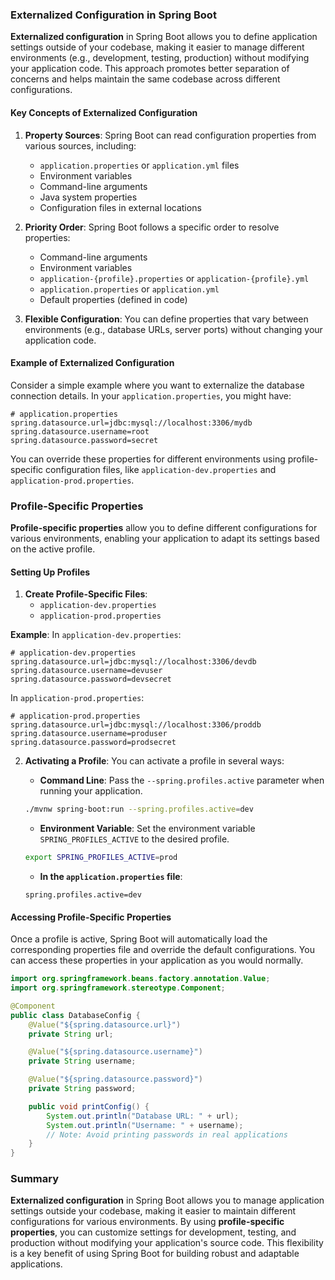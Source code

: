 ### Externalized Configuration in Spring Boot

**Externalized configuration** in Spring Boot allows you to define application settings outside of your codebase, making it easier to manage different environments (e.g., development, testing, production) without modifying your application code. This approach promotes better separation of concerns and helps maintain the same codebase across different configurations.

#### Key Concepts of Externalized Configuration

1. **Property Sources**: Spring Boot can read configuration properties from various sources, including:
   - `application.properties` or `application.yml` files
   - Environment variables
   - Command-line arguments
   - Java system properties
   - Configuration files in external locations

2. **Priority Order**: Spring Boot follows a specific order to resolve properties:
   - Command-line arguments
   - Environment variables
   - `application-{profile}.properties` or `application-{profile}.yml`
   - `application.properties` or `application.yml`
   - Default properties (defined in code)

3. **Flexible Configuration**: You can define properties that vary between environments (e.g., database URLs, server ports) without changing your application code.

#### Example of Externalized Configuration

Consider a simple example where you want to externalize the database connection details. In your `application.properties`, you might have:

```properties
# application.properties
spring.datasource.url=jdbc:mysql://localhost:3306/mydb
spring.datasource.username=root
spring.datasource.password=secret
```

You can override these properties for different environments using profile-specific configuration files, like `application-dev.properties` and `application-prod.properties`.

### Profile-Specific Properties

**Profile-specific properties** allow you to define different configurations for various environments, enabling your application to adapt its settings based on the active profile.

#### Setting Up Profiles

1. **Create Profile-Specific Files**:
   - `application-dev.properties`
   - `application-prod.properties`

**Example**: In `application-dev.properties`:

```properties
# application-dev.properties
spring.datasource.url=jdbc:mysql://localhost:3306/devdb
spring.datasource.username=devuser
spring.datasource.password=devsecret
```

In `application-prod.properties`:

```properties
# application-prod.properties
spring.datasource.url=jdbc:mysql://localhost:3306/proddb
spring.datasource.username=produser
spring.datasource.password=prodsecret
```

2. **Activating a Profile**: You can activate a profile in several ways:
   - **Command Line**: Pass the `--spring.profiles.active` parameter when running your application.

   ```bash
   ./mvnw spring-boot:run --spring.profiles.active=dev
   ```

   - **Environment Variable**: Set the environment variable `SPRING_PROFILES_ACTIVE` to the desired profile.

   ```bash
   export SPRING_PROFILES_ACTIVE=prod
   ```

   - **In the `application.properties` file**:

   ```properties
   spring.profiles.active=dev
   ```

#### Accessing Profile-Specific Properties

Once a profile is active, Spring Boot will automatically load the corresponding properties file and override the default configurations. You can access these properties in your application as you would normally.

```java
import org.springframework.beans.factory.annotation.Value;
import org.springframework.stereotype.Component;

@Component
public class DatabaseConfig {
    @Value("${spring.datasource.url}")
    private String url;

    @Value("${spring.datasource.username}")
    private String username;

    @Value("${spring.datasource.password}")
    private String password;

    public void printConfig() {
        System.out.println("Database URL: " + url);
        System.out.println("Username: " + username);
        // Note: Avoid printing passwords in real applications
    }
}
```

### Summary

**Externalized configuration** in Spring Boot allows you to manage application settings outside your codebase, making it easier to maintain different configurations for various environments. By using **profile-specific properties**, you can customize settings for development, testing, and production without modifying your application's source code. This flexibility is a key benefit of using Spring Boot for building robust and adaptable applications.